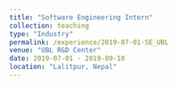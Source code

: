 ```yaml
---
title: "Software Engineering Intern"
collection: teaching
type: "Industry"
permalink: /experience/2019-07-01-SE_UBL
venue: "UBL R&D Center"
date: 2019-07-01 - 2019-09-10
location: "Lalitpur, Nepal"
---
```

